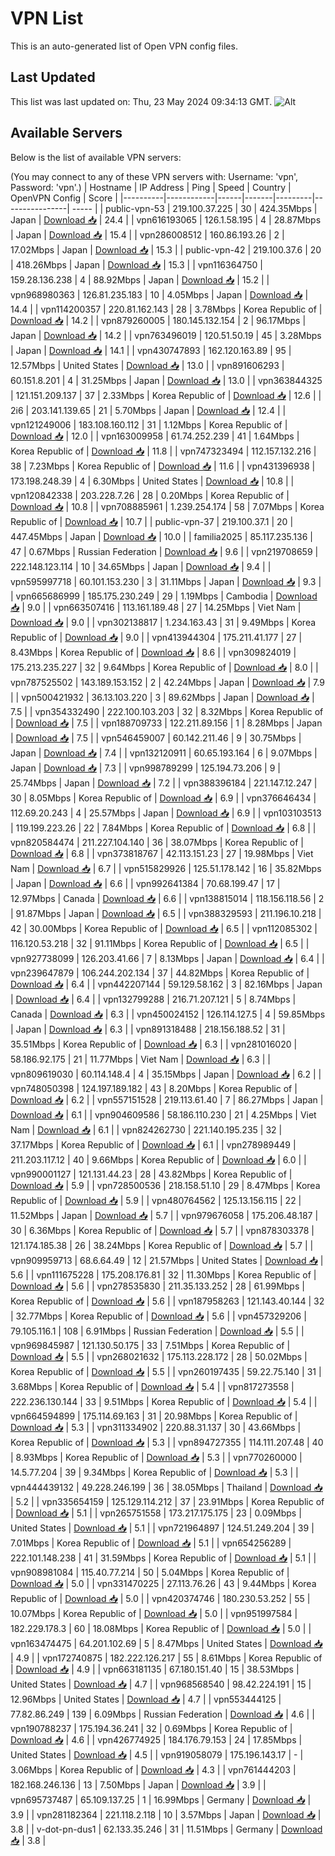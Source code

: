# VPN List

This is an auto-generated list of Open VPN config files.

## Last Updated

This list was last updated on: Thu, 23 May 2024 09:34:13 GMT.
![Alt](https://repobeats.axiom.co/api/embed/186b98318ef1479477931607c1ad7d823f12451f.svg "Repobeats analytics image")

## Available Servers

Below is the list of available VPN servers:

(You may connect to any of these VPN servers with: Username: 'vpn', Password: 'vpn'.)
| Hostname | IP Address | Ping | Speed | Country | OpenVPN Config | Score |
|----------|------------|------|-------|---------|----------------| ----- |
| public-vpn-53 | 219.100.37.225 | 30 | 424.35Mbps | Japan | [Download 📥](./configs/server_0_JP.ovpn) | 24.4 |
| vpn616193065 | 126.1.58.195 | 4 | 28.87Mbps | Japan | [Download 📥](./configs/server_1_JP.ovpn) | 15.4 |
| vpn286008512 | 160.86.193.26 | 2 | 17.02Mbps | Japan | [Download 📥](./configs/server_2_JP.ovpn) | 15.3 |
| public-vpn-42 | 219.100.37.6 | 20 | 418.26Mbps | Japan | [Download 📥](./configs/server_3_JP.ovpn) | 15.3 |
| vpn116364750 | 159.28.136.238 | 4 | 88.92Mbps | Japan | [Download 📥](./configs/server_4_JP.ovpn) | 15.2 |
| vpn968980363 | 126.81.235.183 | 10 | 4.05Mbps | Japan | [Download 📥](./configs/server_5_JP.ovpn) | 14.4 |
| vpn114200357 | 220.81.162.143 | 28 | 3.78Mbps | Korea Republic of | [Download 📥](./configs/server_6_KR.ovpn) | 14.2 |
| vpn879260005 | 180.145.132.154 | 2 | 96.17Mbps | Japan | [Download 📥](./configs/server_7_JP.ovpn) | 14.2 |
| vpn763496019 | 120.51.50.19 | 45 | 3.28Mbps | Japan | [Download 📥](./configs/server_8_JP.ovpn) | 14.1 |
| vpn430747893 | 162.120.163.89 | 95 | 12.57Mbps | United States | [Download 📥](./configs/server_9_US.ovpn) | 13.0 |
| vpn891606293 | 60.151.8.201 | 4 | 31.25Mbps | Japan | [Download 📥](./configs/server_10_JP.ovpn) | 13.0 |
| vpn363844325 | 121.151.209.137 | 37 | 2.33Mbps | Korea Republic of | [Download 📥](./configs/server_11_KR.ovpn) | 12.6 |
| 2i6 | 203.141.139.65 | 21 | 5.70Mbps | Japan | [Download 📥](./configs/server_12_JP.ovpn) | 12.4 |
| vpn121249006 | 183.108.160.112 | 31 | 1.12Mbps | Korea Republic of | [Download 📥](./configs/server_13_KR.ovpn) | 12.0 |
| vpn163009958 | 61.74.252.239 | 41 | 1.64Mbps | Korea Republic of | [Download 📥](./configs/server_14_KR.ovpn) | 11.8 |
| vpn747323494 | 112.157.132.216 | 38 | 7.23Mbps | Korea Republic of | [Download 📥](./configs/server_15_KR.ovpn) | 11.6 |
| vpn431396938 | 173.198.248.39 | 4 | 6.30Mbps | United States | [Download 📥](./configs/server_16_US.ovpn) | 10.8 |
| vpn120842338 | 203.228.7.26 | 28 | 0.20Mbps | Korea Republic of | [Download 📥](./configs/server_17_KR.ovpn) | 10.8 |
| vpn708885961 | 1.239.254.174 | 58 | 7.07Mbps | Korea Republic of | [Download 📥](./configs/server_18_KR.ovpn) | 10.7 |
| public-vpn-37 | 219.100.37.1 | 20 | 447.45Mbps | Japan | [Download 📥](./configs/server_19_JP.ovpn) | 10.0 |
| familia2025 | 85.117.235.136 | 47 | 0.67Mbps | Russian Federation | [Download 📥](./configs/server_20_RU.ovpn) | 9.6 |
| vpn219708659 | 222.148.123.114 | 10 | 34.65Mbps | Japan | [Download 📥](./configs/server_21_JP.ovpn) | 9.4 |
| vpn595997718 | 60.101.153.230 | 3 | 31.11Mbps | Japan | [Download 📥](./configs/server_22_JP.ovpn) | 9.3 |
| vpn665686999 | 185.175.230.249 | 29 | 1.19Mbps | Cambodia | [Download 📥](./configs/server_23_KH.ovpn) | 9.0 |
| vpn663507416 | 113.161.189.48 | 27 | 14.25Mbps | Viet Nam | [Download 📥](./configs/server_24_VN.ovpn) | 9.0 |
| vpn302138817 | 1.234.163.43 | 31 | 9.49Mbps | Korea Republic of | [Download 📥](./configs/server_25_KR.ovpn) | 9.0 |
| vpn413944304 | 175.211.41.177 | 27 | 8.43Mbps | Korea Republic of | [Download 📥](./configs/server_26_KR.ovpn) | 8.6 |
| vpn309824019 | 175.213.235.227 | 32 | 9.64Mbps | Korea Republic of | [Download 📥](./configs/server_27_KR.ovpn) | 8.0 |
| vpn787525502 | 143.189.153.152 | 2 | 42.24Mbps | Japan | [Download 📥](./configs/server_28_JP.ovpn) | 7.9 |
| vpn500421932 | 36.13.103.220 | 3 | 89.62Mbps | Japan | [Download 📥](./configs/server_29_JP.ovpn) | 7.5 |
| vpn354332490 | 222.100.103.203 | 32 | 8.32Mbps | Korea Republic of | [Download 📥](./configs/server_30_KR.ovpn) | 7.5 |
| vpn188709733 | 122.211.89.156 | 1 | 8.28Mbps | Japan | [Download 📥](./configs/server_31_JP.ovpn) | 7.5 |
| vpn546459007 | 60.142.211.46 | 9 | 30.75Mbps | Japan | [Download 📥](./configs/server_32_JP.ovpn) | 7.4 |
| vpn132120911 | 60.65.193.164 | 6 | 9.07Mbps | Japan | [Download 📥](./configs/server_33_JP.ovpn) | 7.3 |
| vpn998789299 | 125.194.73.206 | 9 | 25.74Mbps | Japan | [Download 📥](./configs/server_34_JP.ovpn) | 7.2 |
| vpn388396184 | 221.147.12.247 | 30 | 8.05Mbps | Korea Republic of | [Download 📥](./configs/server_35_KR.ovpn) | 6.9 |
| vpn376646434 | 112.69.20.243 | 4 | 25.57Mbps | Japan | [Download 📥](./configs/server_36_JP.ovpn) | 6.9 |
| vpn103103513 | 119.199.223.26 | 22 | 7.84Mbps | Korea Republic of | [Download 📥](./configs/server_37_KR.ovpn) | 6.8 |
| vpn820584474 | 211.227.104.140 | 36 | 38.07Mbps | Korea Republic of | [Download 📥](./configs/server_38_KR.ovpn) | 6.8 |
| vpn373818767 | 42.113.151.23 | 27 | 19.98Mbps | Viet Nam | [Download 📥](./configs/server_39_VN.ovpn) | 6.7 |
| vpn515829926 | 125.51.178.142 | 16 | 35.82Mbps | Japan | [Download 📥](./configs/server_40_JP.ovpn) | 6.6 |
| vpn992641384 | 70.68.199.47 | 17 | 12.97Mbps | Canada | [Download 📥](./configs/server_41_CA.ovpn) | 6.6 |
| vpn138815014 | 118.156.118.56 | 2 | 91.87Mbps | Japan | [Download 📥](./configs/server_42_JP.ovpn) | 6.5 |
| vpn388329593 | 211.196.10.218 | 42 | 30.00Mbps | Korea Republic of | [Download 📥](./configs/server_43_KR.ovpn) | 6.5 |
| vpn112085302 | 116.120.53.218 | 32 | 91.11Mbps | Korea Republic of | [Download 📥](./configs/server_44_KR.ovpn) | 6.5 |
| vpn927738099 | 126.203.41.66 | 7 | 8.13Mbps | Japan | [Download 📥](./configs/server_45_JP.ovpn) | 6.4 |
| vpn239647879 | 106.244.202.134 | 37 | 44.82Mbps | Korea Republic of | [Download 📥](./configs/server_46_KR.ovpn) | 6.4 |
| vpn442207144 | 59.129.58.162 | 3 | 82.16Mbps | Japan | [Download 📥](./configs/server_47_JP.ovpn) | 6.4 |
| vpn132799288 | 216.71.207.121 | 5 | 8.74Mbps | Canada | [Download 📥](./configs/server_48_CA.ovpn) | 6.3 |
| vpn450024152 | 126.114.127.5 | 4 | 59.85Mbps | Japan | [Download 📥](./configs/server_49_JP.ovpn) | 6.3 |
| vpn891318488 | 218.156.188.52 | 31 | 35.51Mbps | Korea Republic of | [Download 📥](./configs/server_50_KR.ovpn) | 6.3 |
| vpn281016020 | 58.186.92.175 | 21 | 11.77Mbps | Viet Nam | [Download 📥](./configs/server_51_VN.ovpn) | 6.3 |
| vpn809619030 | 60.114.148.4 | 4 | 35.15Mbps | Japan | [Download 📥](./configs/server_52_JP.ovpn) | 6.2 |
| vpn748050398 | 124.197.189.182 | 43 | 8.20Mbps | Korea Republic of | [Download 📥](./configs/server_53_KR.ovpn) | 6.2 |
| vpn557151528 | 219.113.61.40 | 7 | 86.27Mbps | Japan | [Download 📥](./configs/server_54_JP.ovpn) | 6.1 |
| vpn904609586 | 58.186.110.230 | 21 | 4.25Mbps | Viet Nam | [Download 📥](./configs/server_55_VN.ovpn) | 6.1 |
| vpn824262730 | 221.140.195.235 | 32 | 37.17Mbps | Korea Republic of | [Download 📥](./configs/server_56_KR.ovpn) | 6.1 |
| vpn278989449 | 211.203.117.12 | 40 | 9.66Mbps | Korea Republic of | [Download 📥](./configs/server_57_KR.ovpn) | 6.0 |
| vpn990001127 | 121.131.44.23 | 28 | 43.82Mbps | Korea Republic of | [Download 📥](./configs/server_58_KR.ovpn) | 5.9 |
| vpn728500536 | 218.158.51.10 | 29 | 8.47Mbps | Korea Republic of | [Download 📥](./configs/server_59_KR.ovpn) | 5.9 |
| vpn480764562 | 125.13.156.115 | 22 | 11.52Mbps | Japan | [Download 📥](./configs/server_60_JP.ovpn) | 5.7 |
| vpn979676058 | 175.206.48.187 | 30 | 6.36Mbps | Korea Republic of | [Download 📥](./configs/server_61_KR.ovpn) | 5.7 |
| vpn878303378 | 121.174.185.38 | 26 | 38.24Mbps | Korea Republic of | [Download 📥](./configs/server_62_KR.ovpn) | 5.7 |
| vpn909959713 | 68.6.64.49 | 12 | 21.57Mbps | United States | [Download 📥](./configs/server_63_US.ovpn) | 5.6 |
| vpn111675228 | 175.208.176.81 | 32 | 11.30Mbps | Korea Republic of | [Download 📥](./configs/server_64_KR.ovpn) | 5.6 |
| vpn278535830 | 211.35.133.252 | 28 | 61.99Mbps | Korea Republic of | [Download 📥](./configs/server_65_KR.ovpn) | 5.6 |
| vpn187958263 | 121.143.40.144 | 32 | 32.77Mbps | Korea Republic of | [Download 📥](./configs/server_66_KR.ovpn) | 5.6 |
| vpn457329206 | 79.105.116.1 | 108 | 6.91Mbps | Russian Federation | [Download 📥](./configs/server_67_RU.ovpn) | 5.5 |
| vpn969845987 | 121.130.50.175 | 33 | 7.51Mbps | Korea Republic of | [Download 📥](./configs/server_68_KR.ovpn) | 5.5 |
| vpn268021632 | 175.113.228.172 | 28 | 50.02Mbps | Korea Republic of | [Download 📥](./configs/server_69_KR.ovpn) | 5.5 |
| vpn260197435 | 59.22.75.140 | 31 | 3.68Mbps | Korea Republic of | [Download 📥](./configs/server_70_KR.ovpn) | 5.4 |
| vpn817273558 | 222.236.130.144 | 33 | 9.51Mbps | Korea Republic of | [Download 📥](./configs/server_71_KR.ovpn) | 5.4 |
| vpn664594899 | 175.114.69.163 | 31 | 20.98Mbps | Korea Republic of | [Download 📥](./configs/server_72_KR.ovpn) | 5.3 |
| vpn311334902 | 220.88.31.137 | 30 | 43.66Mbps | Korea Republic of | [Download 📥](./configs/server_73_KR.ovpn) | 5.3 |
| vpn894727355 | 114.111.207.48 | 40 | 8.93Mbps | Korea Republic of | [Download 📥](./configs/server_74_KR.ovpn) | 5.3 |
| vpn770260000 | 14.5.77.204 | 39 | 9.34Mbps | Korea Republic of | [Download 📥](./configs/server_75_KR.ovpn) | 5.3 |
| vpn444439132 | 49.228.246.199 | 36 | 38.05Mbps | Thailand | [Download 📥](./configs/server_76_TH.ovpn) | 5.2 |
| vpn335654159 | 125.129.114.212 | 37 | 23.91Mbps | Korea Republic of | [Download 📥](./configs/server_77_KR.ovpn) | 5.1 |
| vpn265751558 | 173.217.175.175 | 23 | 0.09Mbps | United States | [Download 📥](./configs/server_78_US.ovpn) | 5.1 |
| vpn721964897 | 124.51.249.204 | 39 | 7.01Mbps | Korea Republic of | [Download 📥](./configs/server_79_KR.ovpn) | 5.1 |
| vpn654256289 | 222.101.148.238 | 41 | 31.59Mbps | Korea Republic of | [Download 📥](./configs/server_80_KR.ovpn) | 5.1 |
| vpn908981084 | 115.40.77.214 | 50 | 5.04Mbps | Korea Republic of | [Download 📥](./configs/server_81_KR.ovpn) | 5.0 |
| vpn331470225 | 27.113.76.26 | 43 | 9.44Mbps | Korea Republic of | [Download 📥](./configs/server_82_KR.ovpn) | 5.0 |
| vpn420374746 | 180.230.53.252 | 55 | 10.07Mbps | Korea Republic of | [Download 📥](./configs/server_83_KR.ovpn) | 5.0 |
| vpn951997584 | 182.229.178.3 | 60 | 18.08Mbps | Korea Republic of | [Download 📥](./configs/server_84_KR.ovpn) | 5.0 |
| vpn163474475 | 64.201.102.69 | 5 | 8.47Mbps | United States | [Download 📥](./configs/server_85_US.ovpn) | 4.9 |
| vpn172740875 | 182.222.126.217 | 55 | 8.61Mbps | Korea Republic of | [Download 📥](./configs/server_86_KR.ovpn) | 4.9 |
| vpn663181135 | 67.180.151.40 | 15 | 38.53Mbps | United States | [Download 📥](./configs/server_87_US.ovpn) | 4.7 |
| vpn968568540 | 98.42.224.191 | 15 | 12.96Mbps | United States | [Download 📥](./configs/server_88_US.ovpn) | 4.7 |
| vpn553444125 | 77.82.86.249 | 139 | 6.09Mbps | Russian Federation | [Download 📥](./configs/server_89_RU.ovpn) | 4.6 |
| vpn190788237 | 175.194.36.241 | 32 | 0.69Mbps | Korea Republic of | [Download 📥](./configs/server_90_KR.ovpn) | 4.6 |
| vpn426774925 | 184.176.79.153 | 24 | 17.85Mbps | United States | [Download 📥](./configs/server_91_US.ovpn) | 4.5 |
| vpn919058079 | 175.196.143.17 | - | 3.06Mbps | Korea Republic of | [Download 📥](./configs/server_92_KR.ovpn) | 4.3 |
| vpn761444203 | 182.168.246.136 | 13 | 7.50Mbps | Japan | [Download 📥](./configs/server_93_JP.ovpn) | 3.9 |
| vpn695737487 | 65.109.137.25 | 1 | 16.99Mbps | Germany | [Download 📥](./configs/server_94_DE.ovpn) | 3.9 |
| vpn281182364 | 221.118.2.118 | 10 | 3.57Mbps | Japan | [Download 📥](./configs/server_95_JP.ovpn) | 3.8 |
| v-dot-pn-dus1 | 62.133.35.246 | 31 | 11.51Mbps | Germany | [Download 📥](./configs/server_96_DE.ovpn) | 3.8 |
